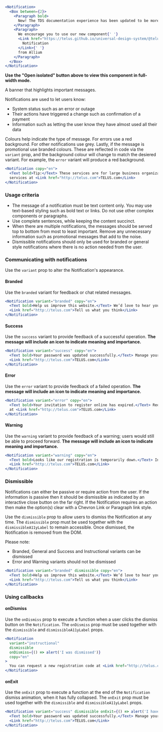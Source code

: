 ```jsx noeditor
<Notification>
  <Box between={2}>
    <Paragraph bold>
      New! The TDS documentation experience has been updated to be more performant!
    </Paragraph>
    <Paragraph>
      We encourage you to use our new component{' '}
      <Link href="https://telus.github.io/universal-design-system/@telus-uds/ds-allium/components/components/notification">
        Notification
      </Link>{' '}
      from Allium
    </Paragraph>
  </Box>
</Notification>
```

**Use the "Open isolated" button above to view this component in full-width mode.**

A banner that highlights important messages.

Notifications are used to let users know:

- System status such as an error or outage
- Their actions have triggered a change such as confirmation of a payment
- Information such as letting the user know they have almost used all their data

Colours help indicate the type of message. For errors use a red background. For other notifications use grey. Lastly, if the message is promotional use branded colours. These are reflected in code via the `variant` prop, and the background colour will change to match the desiered variant. For example, the `error` variant will produce a red background.

```jsx { "props": { "className": "docs_full-width-playground" } }
<Notification copy="en">
  <Text bold>Tip:</Text> These services are for large business organizations. Order products and
  services at <Link href="http://telus.com">TELUS.com</Link>
</Notification>
```

### Usage criteria

- The message of a notification must be text content only. You may use text-based styling such as bold text or links. Do
  not use other complex components or paragraphs.
- Use complete sentences, while keeping the content succinct.
- When there are multiple notifications, the messages should be served top to bottom from most to least important. Remove any unnecessary information such as promotional messages that add to the noise.
- Dismissible notifications should only be used for branded or general style notifications where there is no action needed from the user.

### Communicating with notifications

Use the `variant` prop to alter the Notification's appearance.

#### Branded

Use the `branded` variant for feedback or chat related messages.

```jsx { "props": { "className": "docs_full-width-playground" } }
<Notification variant="branded" copy="en">
  <Text bold>Help us improve this website.</Text> We’d love to hear your feedback.{' '}
  <Link href="http://telus.com">Tell us what you think</Link>
</Notification>
```

#### Success

Use the `success` variant to provide feedback of a successful operation. **The message will include an icon to indicate meaning and importance.**

```jsx { "props": { "className": "docs_full-width-playground" } }
<Notification variant="success" copy="en">
  <Text bold>Your password was updated successfully.</Text> Manage your profile at{' '}
  <Link href="http://telus.com">TELUS.com</Link>
</Notification>
```

#### Error

Use the `error` variant to provide feedback of a failed operation. **The message will include an icon to indicate meaning and importance.**

```jsx { "props": { "className": "docs_full-width-playground" } }
<Notification variant="error" copy="en">
  <Text bold>Your invitation to register online has expired.</Text> Request a new registration code
  at <Link href="http://telus.com">TELUS.com</Link>
</Notification>
```

#### Warning

Use the `warning` variant to provide feedback of a warning; users would still be able to proceed forward. **The message will include an icon to indicate meaning and importance.**

```jsx { "props": { "className": "docs_full-width-playground" } }
<Notification variant="warning" copy="en">
  <Text bold>Looks like our registration is temporarily down.</Text> In the meantime, return to{' '}
  <Link href="http://telus.com">TELUS.com</Link>
</Notification>
```

### Dismissible

Notifications can either be passive or require action from the user. If the information is passive then it should be dismissible as indicated by an interactive close button on the far right. If the Notification requires an action then make the option(s) clear with a Chevron Link or Paragraph link style.

Use the `dismissible` prop to allow users to dismiss the Notification at any time. The `dismissible` prop must be used together with the `dismissibleA11yLabel` to remain accessible. Once dismissed, the Notification is removed from the DOM.

Please note:

- Branded, General and Success and Instructional variants can be dismissed
- Error and Warning variants should not be dismissed

```jsx { "props": { "className": "docs_full-width-playground" } }
<Notification variant="branded" dismissible copy="en">
  <Text bold>Help us improve this website.</Text> We’d love to hear your feedback.{' '}
  <Link href="http://telus.com">Tell us what you think</Link>
</Notification>
```

### Using callbacks

#### onDismiss

Use the `onDismiss` prop to execute a function when a user clicks the dismiss button on the `Notification`. The `onDismiss` prop must be used together with the `dismissible` and `dismissibleA11yLabel` props.

```jsx { "props": { "className": "docs_full-width-playground" } }
<Notification
  variant="instructional"
  dismissible
  onDismiss={() => alert('I was dismissed')}
  copy="en"
>
  You can request a new registration code at <Link href="http://telus.com">TELUS.com</Link>
</Notification>
```

#### onExit

Use the `onExit` prop to execute a function at the end of the `Notification` dismiss animation, when it has fully collapsed. The `onExit` prop must be used together with the `dismissible` and `dismissibleA11yLabel` props.

```jsx { "props": { "className": "docs_full-width-playground" } }
<Notification variant="success" dismissible onExit={() => alert('I have exited')} copy="en">
  <Text bold>Your password was updated successfully.</Text> Manage your profile at{' '}
  <Link href="http://telus.com">TELUS.com</Link>
</Notification>
```
